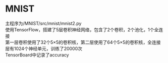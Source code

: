 # MNIST  
主程序为/MNIST/src/mnist/mnist2.py  
使用TensorFlow，搭建了5层卷积神经网络，包含了2个卷积，2个池化，1个全连接  
第一层卷积使用了32个5×5的卷积核，第二层使用了64个5×5的卷积核，全连接层有1024个神经单元，训练了20000次  
TensorBoard中记录了accuracy
